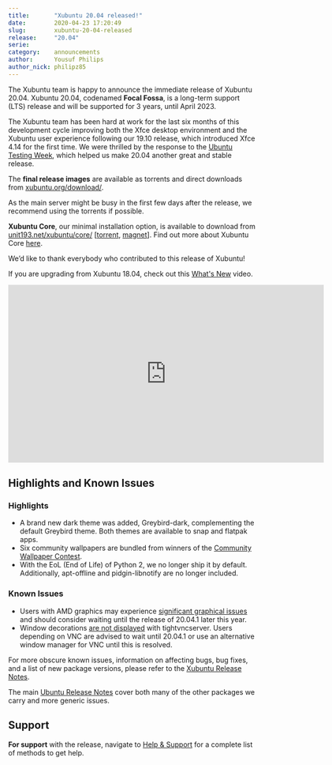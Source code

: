 ```yaml
---
title:       "Xubuntu 20.04 released!"
date:        2020-04-23 17:20:49
slug:        xubuntu-20-04-released
release:     "20.04"
serie:       
category:    announcements
author:      Yousuf Philips
author_nick: philipz85
---
```


The Xubuntu team is happy to announce the immediate release of Xubuntu 20.04. Xubuntu 20.04, codenamed **Focal Fossa**, is a long-term support (LTS) release and will be supported for 3 years, until April 2023.

The Xubuntu team has been hard at work for the last six months of this development cycle improving both the Xfce desktop environment and the Xubuntu user experience following our 19.10 release, which introduced Xfce 4.14 for the first time. We were thrilled by the response to the [Ubuntu Testing Week](https://xubuntu.org/news/xubuntu-20-04-testing-week/), which helped us make 20.04 another great and stable release.

The **final release images** are available as torrents and direct downloads from [xubuntu.org/download/](https://xubuntu.org/download/).

As the main server might be busy in the first few days after the release, we recommend using the torrents if possible.

**Xubuntu Core**, our minimal installation option, is available to download from [unit193.net/xubuntu/core/](https://unit193.net/xubuntu/core/) \[[torrent](https://fosstorrents.com/files/download.php?file=xubuntu-20.04-core-amd64.iso.torrent), [magnet](magnet:?xt=urn:btih:11b377a1c8b9274f4103f5eee23cb659c3acf1ce&dn=xubuntu-20.04-core-amd64.iso&tr=udp%3a%2f%2ftracker.unit193.net%3a6969&tr=udp%3a%2f%2ftracker.coppersurfer.tk%3a6969)\]. Find out more about Xubuntu Core [here](https://unit193.net/xubuntu/).

We’d like to thank everybody who contributed to this release of Xubuntu!

If you are upgrading from Xubuntu 18.04, check out this [What's New](https://www.youtube.com/watch?v=4a_uVSNnIGY) video.

<iframe allow="accelerometer; autoplay; encrypted-media; gyroscope; picture-in-picture" allowfullscreen="" frameborder="0" height="360" src="https://www.youtube.com/embed/4a_uVSNnIGY" width="640"></iframe>

Highlights and Known Issues
---------------------------

### Highlights

- A brand new dark theme was added, Greybird-dark, complementing the default Greybird theme. Both themes are available to snap and flatpak apps.
- Six community wallpapers are bundled from winners of the [Community Wallpaper Contest](https://xubuntu.org/news/xubuntu-20-04-community-wallpaper-contest-winners/).
- With the EoL (End of Life) of Python 2, we no longer ship it by default. Additionally, apt-offline and pidgin-libnotify are no longer included.

### Known Issues

- Users with AMD graphics may experience [significant graphical issues](https://bugs.launchpad.net/ubuntu/+source/xserver-xorg-video-amdgpu/+bug/1873895) and should consider waiting until the release of 20.04.1 later this year.
- Window decorations [are not displayed](https://bugs.launchpad.net/ubuntu/+source/xfwm4/+bug/1860921) with tightvncserver. Users depending on VNC are advised to wait until 20.04.1 or use an alternative window manager for VNC until this is resolved.

For more obscure known issues, information on affecting bugs, bug fixes, and a list of new package versions, please refer to the [Xubuntu Release Notes](https://wiki.xubuntu.org/releases/20.04/release-notes).

The main [Ubuntu Release Notes](https://wiki.ubuntu.com/FocalFossa/ReleaseNotes) cover both many of the other packages we carry and more generic issues.

Support
-------

**For support** with the release, navigate to [Help &amp; Support](https://xubuntu.org/help/) for a complete list of methods to get help.
